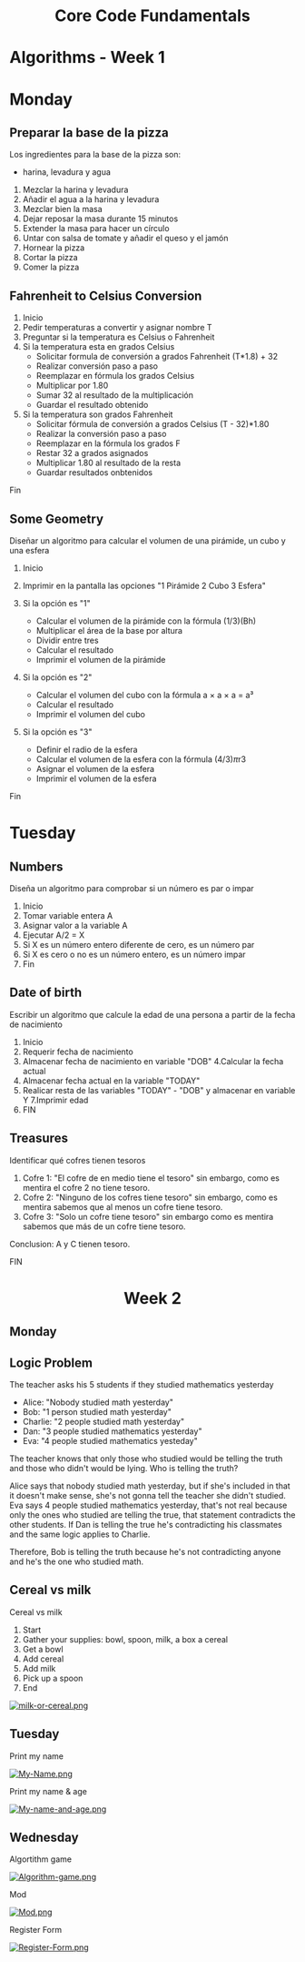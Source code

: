 <h1 align="center">Core Code Fundamentals</h1>


# Algorithms - Week 1

<h1 align="left">Monday</h1>


## Preparar la base de la pizza
Los ingredientes para la base de la pizza son: 
- harina, levadura y agua

1. Mezclar la harina y levadura
2. Añadir el agua a la harina y levadura
3. Mezclar bien la masa
4. Dejar reposar la masa durante 15 minutos
5. Extender la masa para hacer un círculo
6. Untar con salsa de tomate y añadir el queso y el jamón
7. Hornear la pizza
8. Cortar la pizza
0. Comer la pizza


## Fahrenheit to Celsius Conversion
 
1. Inicio
2. Pedir temperaturas a convertir y asignar nombre T
3. Preguntar si la temperatura es Celsius o Fahrenheit
4. Si la temperatura esta en grados Celsius 
   - Solicitar formula de conversión a grados Fahrenheit (T*1.8) + 32
   - Realizar conversión paso a paso
   - Reemplazar en fórmula los grados Celsius
   - Multiplicar por 1.80
   - Sumar 32 al resultado de la multiplicación
   - Guardar el resultado obtenido
5. Si la temperatura son grados Fahrenheit
   - Solicitar fórmula de conversión a grados Celsius  (T - 32)*1.80
   - Realizar la conversión paso a paso
   - Reemplazar en la fórmula los grados F
   - Restar 32 a grados asignados
   - Multiplicar 1.80 al resultado de la resta
   - Guardar resultados onbtenidos

Fin


## Some Geometry

Diseñar un algoritmo para calcular el volumen de una pirámide, un cubo y una esfera

1. Inicio
2. Imprimir en la pantalla las opciones "1 Pirámide 2 Cubo 3 Esfera"

3. Si la opción es "1"
   - Calcular el volumen de la pirámide con la fórmula (1/3)(Bh)
   - Multiplicar el área de la base por altura
   - Dividir entre tres
   - Calcular el resultado
   - Imprimir el volumen de la pirámide
4. Si la opción es "2"
   - Calcular el volumen del cubo con la fórmula a × a × a = a³
   - Calcular el resultado
   - Imprimir el volumen del cubo
5. Si la opción es "3"
   - Definir el radio de la esfera
   - Calcular el volumen de la esfera con la fórmula (4/3)*π*r3
   - Asignar el volumen de la esfera
   - Imprimir el volumen de la esfera
   
 Fin

<h1 align="left">Tuesday</h1>

## Numbers
Diseña un algoritmo para comprobar si un número es par o impar
1. Inicio
2. Tomar variable entera A 
3. Asignar valor a la variable A
4. Ejecutar A/2 = X
5. Si X  es un número entero diferente de cero, es un número par
6. Si X es cero o no es un número entero, es un número impar
7. Fin

## Date of birth

Escribir un algoritmo que calcule la edad de una persona a partir de la fecha de nacimiento

1. Inicio
2. Requerir fecha de nacimiento
3. Almacenar fecha de nacimiento en variable "DOB"
4.Calcular la fecha actual
5. Almacenar fecha actual en la variable "TODAY"
6. Realicar resta de las variables "TODAY" - "DOB" y almacenar en variable Y
7.Imprimir edad
8. FIN

## Treasures

Identificar qué cofres tienen tesoros

1. Cofre 1: 
  "El cofre de en medio tiene el tesoro" sin embargo, como es mentira el cofre 2 no tiene tesoro.
2. Cofre 2:
   "Ninguno de los cofres tiene tesoro" sin embargo, como es mentira sabemos que al menos un cofre tiene tesoro.
3. Cofre 3:
   "Solo un cofre tiene tesoro" sin embargo como es mentira sabemos que más de un cofre tiene tesoro.

Conclusion: A y C tienen tesoro.

FIN

<h1 align="center">Week 2</h1>

## Monday

## Logic Problem

The teacher asks his 5 students if they studied mathematics yesterday

- Alice: "Nobody studied math yesterday"
- Bob: "1 person studied math yesterday"
- Charlie: "2 people studied math yesterday"
- Dan: "3 people studied mathematics yesterday"
- Eva: "4 people studied mathematics yesteday"

The teacher knows that only those who studied would be telling the truth and those who didn't would be lying. Who is telling the truth?

Alice says that nobody studied math yesterday, but if she's included in that it doesn't make sense, she's not gonna tell the teacher she didn't studied. 
Eva says 4 people studied mathematics yesterday, that's not real because only the ones who studied are telling the true, that statement contradicts the other students.
If Dan is telling the true he's contradicting his classmates and the same logic applies to Charlie.

Therefore, Bob is telling the truth because he's not contradicting anyone and he's the one who studied math.

## Cereal vs milk

Cereal vs milk

1. Start 
2. Gather  your supplies: bowl, spoon, milk, a box a cereal
3. Get a bowl
4. Add cereal
5. Add milk
6. Pick up a spoon
7. End

[![milk-or-cereal.png](https://i.postimg.cc/J7vk6zT3/milk-or-cereal.png)](https://postimg.cc/23dy3rN3)

## Tuesday

Print my name

[![My-Name.png](https://i.postimg.cc/Bv39KBpV/My-Name.png)](https://postimg.cc/PCSRGZBW)

Print my name & age

[![My-name-and-age.png](https://i.postimg.cc/Y9CFXDYP/My-name-and-age.png)](https://postimg.cc/VS25vR79)

## Wednesday

Algortithm game

[![Algorithm-game.png](https://i.postimg.cc/90qrS6ML/Algorithm-game.png)](https://postimg.cc/D4nv4Y1G)

Mod

[![Mod.png](https://i.postimg.cc/bNpZLBP9/Mod.png)](https://postimg.cc/XX1NYxpr)

Register Form

[![Register-Form.png](https://i.postimg.cc/kGcXk7CF/Register-Form.png)](https://postimg.cc/T5K6bMpp)

